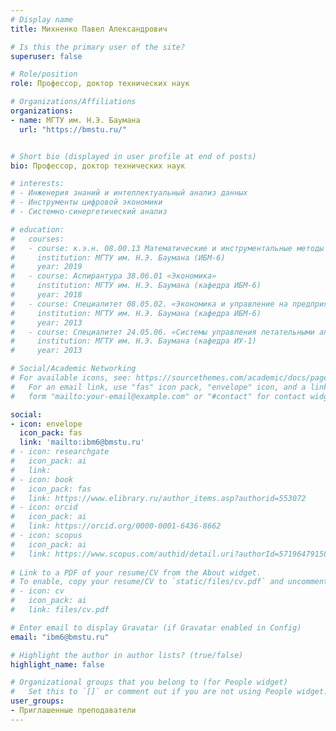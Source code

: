 ```yaml
---
# Display name
title: Михненко Павел Александрович

# Is this the primary user of the site?
superuser: false

# Role/position
role: Профессор, доктор технических наук

# Organizations/Affiliations
organizations:
- name: МГТУ им. Н.Э. Баумана
  url: "https://bmstu.ru/"


# Short bio (displayed in user profile at end of posts)
bio: Профессор, доктор технических наук

# interests:
# - Инженерия знаний и интеллектуальный анализ данных
# - Инструменты цифровой экономики
# - Системно-синергетический анализ

# education:
#   courses:
#   - course: к.э.н. 08.00.13 Математические и инструментальные методы экономики
#     institution: МГТУ им. Н.Э. Баумана (ИБМ-6)
#     year: 2019
#   - course: Аспирантура 38.06.01 «Экономика»
#     institution: МГТУ им. Н.Э. Баумана (кафедра ИБМ-6)
#     year: 2018
#   - course: Специалитет 08.05.02. «Экономика и управление на предприятии
#     institution: МГТУ им. Н.Э. Баумана (кафедра ИБМ-6)
#     year: 2013
#   - course: Специалитет 24.05.06. «Системы управления летательными аппаратами» 
#     institution: МГТУ им. Н.Э. Баумана (кафедра ИУ-1)
#     year: 2013

# Social/Academic Networking
# For available icons, see: https://sourcethemes.com/academic/docs/page-builder/#icons
#   For an email link, use "fas" icon pack, "envelope" icon, and a link in the
#   form "mailto:your-email@example.com" or "#contact" for contact widget.

social:
- icon: envelope
  icon_pack: fas
  link: 'mailto:ibm6@bmstu.ru'
# - icon: researchgate
#   icon_pack: ai
#   link: 
# - icon: book
#   icon_pack: fas
#   link: https://www.elibrary.ru/author_items.asp?authorid=553072
# - icon: orcid
#   icon_pack: ai
#   link: https://orcid.org/0000-0001-6436-8662
# - icon: scopus
#   icon_pack: ai
#   link: https://www.scopus.com/authid/detail.uri?authorId=57196479158
  
# Link to a PDF of your resume/CV from the About widget.
# To enable, copy your resume/CV to `static/files/cv.pdf` and uncomment the lines below.
# - icon: cv
#   icon_pack: ai
#   link: files/cv.pdf

# Enter email to display Gravatar (if Gravatar enabled in Config)
email: "ibm6@bmstu.ru"

# Highlight the author in author lists? (true/false)
highlight_name: false

# Organizational groups that you belong to (for People widget)
#   Set this to `[]` or comment out if you are not using People widget.
user_groups:
- Приглашенные преподаватели
---
```



